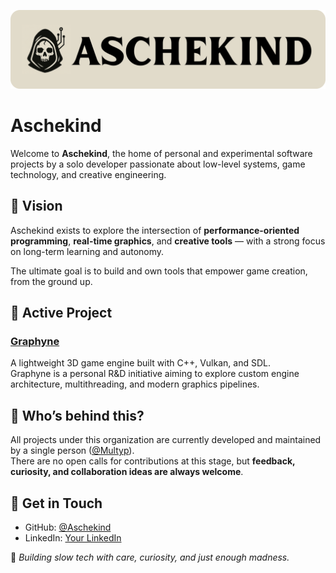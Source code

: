 ![Aschekind Header](./aschekind-banner.png)

# Aschekind

Welcome to **Aschekind**, the home of personal and experimental software projects by a solo developer passionate about low-level systems, game technology, and creative engineering.

## 🧠 Vision

Aschekind exists to explore the intersection of **performance-oriented programming**, **real-time graphics**, and **creative tools** — with a strong focus on long-term learning and autonomy.

The ultimate goal is to build and own tools that empower game creation, from the ground up.

## 🔧 Active Project

### [Graphyne](https://github.com/Aschekind/Graphyne)

A lightweight 3D game engine built with C++, Vulkan, and SDL.  
Graphyne is a personal R&D initiative aiming to explore custom engine architecture, multithreading, and modern graphics pipelines.

## 🧍 Who’s behind this?

All projects under this organization are currently developed and maintained by a single person ([@Multyp](https://github.com/Multyp)).  
There are no open calls for contributions at this stage, but **feedback, curiosity, and collaboration ideas are always welcome**.

## 💬 Get in Touch

- GitHub: [@Aschekind](https://github.com/Aschekind)
- LinkedIn: [Your LinkedIn](https://www.linkedin.com/in/miguel-da-silva-andrade-de-freitas/)

🖤 *Building slow tech with care, curiosity, and just enough madness.*
